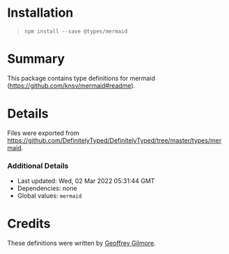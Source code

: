 # Installation
> `npm install --save @types/mermaid`

# Summary
This package contains type definitions for mermaid (https://github.com/knsv/mermaid#readme).

# Details
Files were exported from https://github.com/DefinitelyTyped/DefinitelyTyped/tree/master/types/mermaid.

### Additional Details
 * Last updated: Wed, 02 Mar 2022 05:31:44 GMT
 * Dependencies: none
 * Global values: `mermaid`

# Credits
These definitions were written by [Geoffrey Gilmore](https://github.com/ggilmore).
